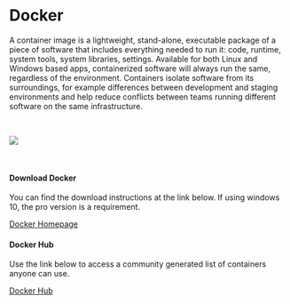 # Docker

A container image is a lightweight, stand-alone, executable package of a piece of software that includes everything needed to run it: code, runtime, system tools, system libraries, settings. Available for both Linux and Windows based apps, containerized software will always run the same, regardless of the environment. Containers isolate software from its surroundings, for example differences between development and staging environments and help reduce conflicts between teams running different software on the same infrastructure.

<br/>

![](https://www.docker.com/sites/default/files/moby_48%402x_1.png)

<br/>


#### Download Docker
You can find the download instructions at the link below. If using windows 10, the pro version is a requirement.

[Docker Homepage](https://www.docker.com/)

#### Docker Hub
Use the link below to access a community generated list of containers anyone can use.

[Docker Hub](https://hub.docker.com/​ "Docker Hub")
